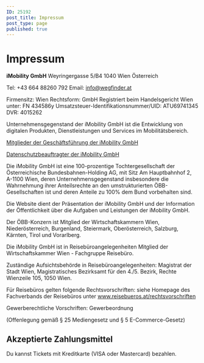 ```yaml
---
ID: 25192
post_title: Impressum
post_type: page
published: true
---
```

<h1>Impressum</h1>
<strong>iMobility GmbH</strong>
Weyringergasse 5/B4
1040 Wien
Österreich

Tel: +43 664 88260 792
Email: info@wegfinder.at

Firmensitz: Wien
Rechtsform: GmbH
Registriert beim Handelsgericht Wien unter: FN 434586y
Umsatzsteuer-Identifikationsnummer/UID: ATU69741345
DVR: 4015262

Unternehmensgegenstand der iMobility GmbH ist die Entwicklung von digitalen Produkten, Dienstleistungen und Services im Mobilitätsbereich.

<a href="https://wegfinder.at/impressum/management/">Mitglieder der Geschäftsführung der iMobility GmbH</a>

<a href="https://wegfinder.at/impressum/https://wegfinder.at/impressum/datenschutzbeauftragter/">Datenschutzbeauftragter der iMobility GmbH</a>

Die iMobility GmbH ist eine 100-prozentige Tochtergesellschaft der Österreichische Bundesbahnen-Holding AG, mit Sitz Am Hauptbahnhof 2, A-1100 Wien, deren Unternehmensgegenstand insbesondere die Wahrnehmung ihrer Anteilsrechte an den umstrukturierten ÖBB-Gesellschaften ist und deren Anteile zu 100% dem Bund vorbehalten sind.

Die Website dient der Präsentation der iMobility GmbH und der Information der Öffentlichkeit über die Aufgaben und Leistungen der iMobility GmbH.

Der ÖBB-Konzern ist Mitglied der Wirtschaftskammern Wien, Niederösterreich, Burgenland, Steiermark, Oberösterreich, Salzburg, Kärnten, Tirol und Vorarlberg.

Die iMobility GmbH ist in Reisebüroangelegenheiten Mitglied der Wirtschaftskammer Wien - Fachgruppe Reisebüro.

Zuständige Aufsichtsbehörde in Reisebüroangelegenheiten: Magistrat der Stadt Wien, Magistratisches Bezirksamt für den 4./5. Bezirk, Rechte Wienzeile 105, 1050 Wien.

Für Reisebüros gelten folgende Rechtsvorschriften: siehe Homepage des Fachverbands der Reisebüros unter <a href="http://www.reisebueros.at/rechtsvorschriften">www.reisebueros.at/rechtsvorschriften</a>

Gewerberechtliche Vorschriften: Gewerbeordnung

(Offenlegung gemäß § 25 Mediengesetz und § 5 E-Commerce-Gesetz)
<h2>Akzeptierte Zahlungsmittel</h2>
Du kannst Tickets mit Kreditkarte (VISA oder Mastercard) bezahlen.
